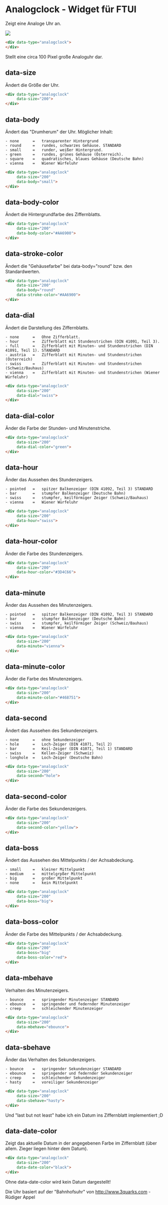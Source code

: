 # Analogclock - Widget für FTUI
Zeigt eine Analoge Uhr an.

![](https://raw.githubusercontent.com/roman1528/ftui_analogclock/master/default.png)

```html
<div data-type="analogclock">
</div>
```
Stellt eine circa 100 Pixel große Analoguhr dar.


data-size
---
Ändert die Größe der Uhr.
```html
<div data-type="analogclock"
     data-size="200">
</div>
```


data-body
---
Ändert das "Drumherum" der Uhr. Möglicher Inhalt:

	- none		=   transparenter Hintergrund
	- round		=   rundes, schwarzes Gehäuse. STANDARD
	- small		=   runder, weißer Hintergrund.
	- green		=   rundes, grünes Gehäuse (Österreich).
	- square	=   quadratisches, blaues Gehäuse (Deutsche Bahn)
	- vienna	=   Wiener Würfeluhr
```html
<div data-type="analogclock"
     data-size="200"
     data-body="small">
</div>
```


data-body-color
---
Ändert die Hintergrundfarbe des Ziffernblatts.
```html
<div data-type="analogclock"
     data-size="200"
     data-body-color="#AA6900">
</div>
```


data-stroke-color
---
Ändert die "Gehäusefarbe" bei data-body="round" bzw. den Standardwerten.
```html
<div data-type="analogclock"
     data-size="200"
     data-body="round"
     data-stroke-color="#AA6900">
</div>
```


data-dial
---
Ändert die Darstellung des Ziffernblatts.

	- none		=   Ohne Zifferblatt.
	- hour		=   Zifferblatt mit Stundenstrichen (DIN 41091, Teil 3).
	- full		=   Zifferblatt mit Minuten- und Stundenstrichen (DIN 41091, Teil 1). STANDARD
	- austria	=   Zifferblatt mit Minuten- und Stundenstrichen (Österreich)
	- swiss		=   Zifferblatt mit Minuten- und Stundenstrichen (Schweiz/Bauhaus)
	- vienna	=   Zifferblatt mit Minuten- und Stundenstrichen (Wiener Würfeluhr)

```html
<div data-type="analogclock"
     data-size="200"
     data-dial="swiss">
</div>
```


data-dial-color
---
Änder die Farbe der Stunden- und Minutenstriche.
```html
<div data-type="analogclock"
     data-size="200"
     data-dial-color="green">
</div>
```


data-hour
---
Änder das Aussehen des Stundenzeigers.

	- pointed	=   spitzer Balkenzeiger (DIN 41092, Teil 3) STANDARD
	- bar		=   stumpfer Balkenzeiger (Deutsche Bahn)
	- swiss		=   stumpfer, keilförmiger Zeiger (Schweiz/Bauhaus)
	- vienna	=   Wiener Würfeluhr

```html
<div data-type="analogclock"
     data-size="200"
     data-hour="swiss">
</div>
```


data-hour-color
---
Änder die Farbe des Stundenzeigers.
```html
<div data-type="analogclock"
     data-size="200"
     data-hour-color="#3D4C66">
</div>
```


data-minute
---
Änder das Aussehen des Minutenzeigers.

	- pointed	=   spitzer Balkenzeiger (DIN 41092, Teil 3) STANDARD
	- bar		=   stumpfer Balkenzeiger (Deutsche Bahn)
	- swiss		=   stumpfer, keilförmiger Zeiger (Schweiz/Bauhaus)
	- vienna	=   Wiener Würfeluhr

```html
<div data-type="analogclock"
     data-size="200"
     data-minute="vienna">
</div>
```


data-minute-color
---
Änder die Farbe des Minutenzeigers.
```html
<div data-type="analogclock"
     data-size="200"
     data-minute-color="#468751">
</div>
```


data-second
---
Ändert das Aussehen des Sekundenzeigers.

	- none		=   ohne Sekundenzeiger
	- hole		=   Loch-Zeiger (DIN 41071, Teil 2)
	- bar		=   Keil-Zeiger (DIN 41071, Teil 1) STANDARD
	- swiss		=   Kellen-Zeiger (Schweiz)
	- longhole	=   Loch-Zeiger (Deutsche Bahn)

```html
<div data-type="analogclock"
     data-size="200"
     data-second="hole">
</div>
```


data-second-color
---
Änder die Farbe des Sekundenzeigers.
```html
<div data-type="analogclock"
     data-size="200"
     data-second-color="yellow">
</div>
```


data-boss
---
Ändert das Aussehen des Mittelpunkts / der Achsabdeckung.

	- small		=   kleiner Mittelpunkt
	- medium	=   mittelgrpßer Mittelpunkt
	- big		=   großer Mittelpunkt
	- none		=   kein Mittelpunkt

```html
<div data-type="analogclock"
     data-size="200"
     data-boss="big">
</div>
```


data-boss-color
---
Änder die Farbe des Mittelpunkts / der Achsabdeckung.
```html
<div data-type="analogclock"
     data-size="200"
     data-boss="big"
     data-boss-color="red">
</div>
```


data-mbehave
---
Verhalten des Minutenzeigers.

	- bounce	=   springender Minutenzeiger STANDARD
	- ebounce	=   springender und federnder Minutenzeiger
	- creep		=   schleichender Minutenzeiger

```html
<div data-type="analogclock"
     data-size="200"
     data-mbehave="ebounce">
</div>
```


data-sbehave
---
Änder das Verhalten des Sekundenzeigers.

	- bounce	=   springender Sekundenzeiger STANDARD
	- ebounce	=   springender und federnder Sekundenzeiger
	- creep		=   schleichender Sekundenzeiger
	- hasty		=   voreiliger Sekundenzeiger

```html
<div data-type="analogclock"
     data-size="200"
     data-sbehave="hasty">
</div>
```


Und "last but not least" habe ich ein Datum ins Ziffernblatt implementiert  ;D

data-date-color
---
Zeigt das aktuelle Datum in der angegebenen Farbe im Ziffernblatt (über allem. Zieger liegen hinter dem Datum).
```html
<div data-type="analogclock"
     data-size="200"
     data-date-color="black">
</div>
```
Ohne data-date-color wird kein Datum dargestellt!



Die Uhr basiert auf der "Bahnhofsuhr" von http://www.3quarks.com - Rüdiger Appel
